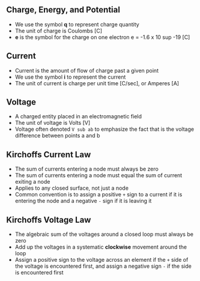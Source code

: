 
## Charge, Energy, and Potential

- We use the symbol **q** to represent charge quantity
- The unit of charge is Coulombs [C]
- **e** is the symbol for the charge on one electron
    e = -1.6 x 10 sup -19 [C]

## Current

- Current is the amount of flow of charge past a given point
- We use the symbol **i** to represent the current
- The unit of current is charge per unit time [C/sec], or Amperes [A]

## Voltage

- A charged entity placed in an electromagnetic field
- The unit of voltage is Volts [V]
- Voltage often denoted `V sub ab` to emphasize the fact that is the voltage difference between points a and b

## Kirchoffs Current Law

- The sum of currents entering a node must always be zero
- The sum of currents entering a node must equal the sum of current exiting a node
- Applies to any closed surface, not just a node
- Common convention is to assign a positive `+` sign to a current if it is entering the node and a negative `-` sign if it is leaving it

## Kirchoffs Voltage Law

- The algebraic sum of the voltages around a closed loop must always be zero
- Add up the voltages in a systematic **clockwise** movement around the loop
- Assign a positive sign to the voltage across an element if the `+` side of the voltage is encountered first, and assign a negative sign `-` if the side is encountered first
